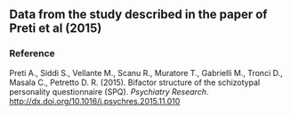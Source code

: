 Data from the study described in the paper of Preti et al (2015)
-
### Reference
Preti A., Siddi S., Vellante M., Scanu R., Muratore T., Gabrielli M., Tronci D., Masala C., Petretto D. R. (2015). Bifactor structure of the schizotypal personality questionnaire (SPQ). *Psychiatry Research*. http://dx.doi.org/10.1016/j.psychres.2015.11.010

